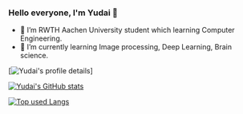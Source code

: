 ### Hello everyone, I'm Yudai 👋

- 🏫 I’m RWTH Aachen University student which learning Computer Engineering.
- 🌱 I’m currently learning Image processing, Deep Learning, Brain science.

[![Yudai's profile details](http://github-profile-summary-cards.vercel.app/api/cards/profile-details?username=YamauchiYudai&theme=dracula)]

[![Yudai's GitHub stats](https://github-readme-stats.vercel.app/api?username=YamauchiYudai&show_icons=true&theme=dracula)](https://github.com/anuraghazra/github-readme-stats)

[![Top used Langs](https://github-readme-stats.vercel.app/api/top-langs/?username=YamauchiYudai&layout=compact&theme=tokyonight)](https://github.com/anuraghazra/github-readme-stats)
